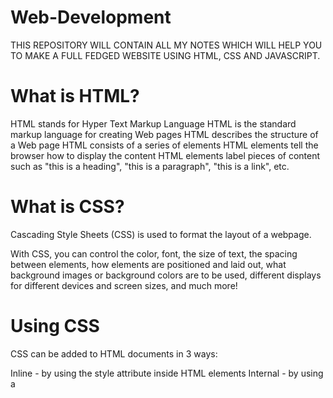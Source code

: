 # Web-Development

THIS REPOSITORY WILL CONTAIN ALL MY NOTES WHICH WILL HELP YOU TO MAKE A FULL FEDGED WEBSITE USING HTML, CSS AND JAVASCRIPT.

# What is HTML?
HTML stands for Hyper Text Markup Language
HTML is the standard markup language for creating Web pages
HTML describes the structure of a Web page
HTML consists of a series of elements
HTML elements tell the browser how to display the content
HTML elements label pieces of content such as "this is a heading", "this is a paragraph", "this is a link", etc.

# What is CSS?
Cascading Style Sheets (CSS) is used to format the layout of a webpage.

With CSS, you can control the color, font, the size of text, the spacing between elements, how elements are positioned and laid out, what background images or background colors are to be used, different displays for different devices and screen sizes, and much more!

# Using CSS
CSS can be added to HTML documents in 3 ways:

Inline - by using the style attribute inside HTML elements
Internal - by using a <style> element in the <head> section
External - by using a <link> element to link to an external CSS file
The most common way to add CSS, is to keep the styles in external CSS files. However, in this tutorial we will use inline and internal styles, because this is easier to demonstrate, and easier for you to try it yourself.



YOUTUBE CHANNEL FROM WHICH I AM LEARNING IS 
<a href="https://www.youtube.com/playlist?list=PLu0W_9lII9agiCUZYRsvtGTXdxkzPyItg"> CODE WITH HARRY </a>

<h3> NOTES AND CODES </h3>
<a href="https://github.com/Pranit5895/Web-Development/tree/main/Notes-And-Code/HTML"> HTML </a> <br>
<a href="https://github.com/Pranit5895/Web-Development/tree/main/Notes-And-Code/CSS"> CSS </a><br>

CONTAINS PROJECTS OR SITES THAT I HAVE MADE SO FAR FROM MY LEARNING <br>
<a href="https://github.com/Pranit5895/Web-Development/tree/main/Website"> WEBSITES </a>

